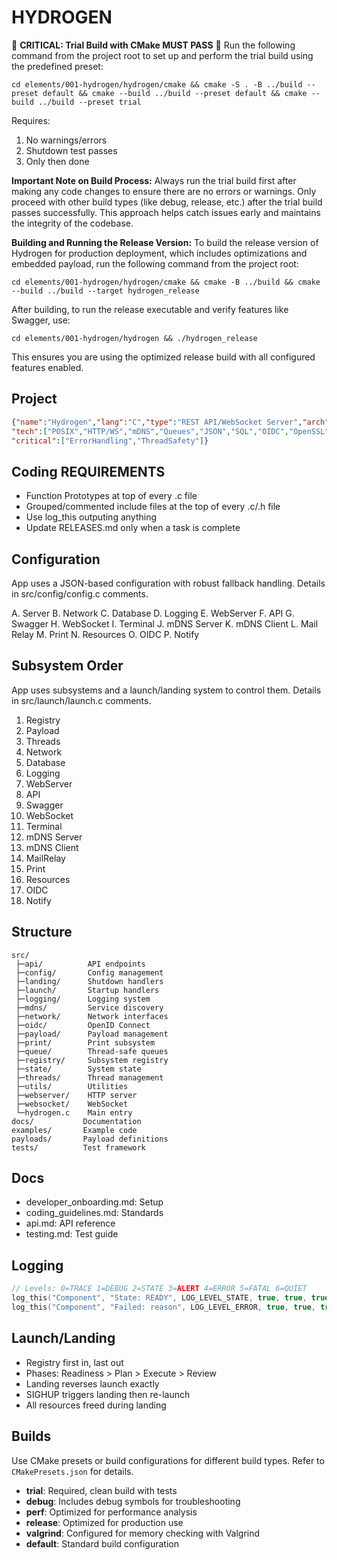 # HYDROGEN

🚨 **CRITICAL: Trial Build with CMake MUST PASS** 🚨
Run the following command from the project root to set up and perform the trial build using the predefined preset:
```
cd elements/001-hydrogen/hydrogen/cmake && cmake -S . -B ../build --preset default && cmake --build ../build --preset default && cmake --build ../build --preset trial
```
Requires:

1. No warnings/errors
2. Shutdown test passes
3. Only then done

**Important Note on Build Process:**
Always run the trial build first after making any code changes to ensure there are no errors or warnings. Only proceed with other build types (like debug, release, etc.) after the trial build passes successfully. This approach helps catch issues early and maintains the integrity of the codebase.

**Building and Running the Release Version:**
To build the release version of Hydrogen for production deployment, which includes optimizations and embedded payload, run the following command from the project root:
```
cd elements/001-hydrogen/hydrogen/cmake && cmake -B ../build && cmake --build ../build --target hydrogen_release
```
After building, to run the release executable and verify features like Swagger, use:
```
cd elements/001-hydrogen/hydrogen && ./hydrogen_release
```
This ensures you are using the optimized release build with all configured features enabled.

## Project

```json
{"name":"Hydrogen","lang":"C","type":"REST API/WebSocket Server","arch":"Multithreaded",
"tech":["POSIX","HTTP/WS","mDNS","Queues","JSON","SQL","OIDC","OpenSSL","Postgres"],
"critical":["ErrorHandling","ThreadSafety"]}
```

## Coding REQUIREMENTS

- Function Prototypes at top of every .c file
- Grouped/commented include files at the top of every .c/.h file
- Use log_this outputing anything
- Update RELEASES.md only when a task is complete

## Configuration

App uses a JSON-based configuration with robust fallback handling. Details in src/config/config.c comments.

A. Server
B. Network
C. Database
D. Logging
E. WebServer
F. API
G. Swagger
H. WebSocket
I. Terminal
J. mDNS Server
K. mDNS Client
L. Mail Relay
M. Print
N. Resources
O. OIDC
P. Notify

## Subsystem Order

App uses subsystems and a launch/landing system to control them. Details in src/launch/launch.c comments.

1. Registry
2. Payload
3. Threads
4. Network
5. Database
6. Logging
7. WebServer
8. API
9. Swagger
10. WebSocket
11. Terminal
12. mDNS Server
13. mDNS Client
14. MailRelay
15. Print
16. Resources
17. OIDC
18. Notify

## Structure

```directory
src/
 ├─api/          API endpoints
 ├─config/       Config management
 ├─landing/      Shutdown handlers
 ├─launch/       Startup handlers
 ├─logging/      Logging system
 ├─mdns/         Service discovery
 ├─network/      Network interfaces
 ├─oidc/         OpenID Connect
 ├─payload/      Payload management
 ├─print/        Print subsystem
 ├─queue/        Thread-safe queues
 ├─registry/     Subsystem registry
 ├─state/        System state
 ├─threads/      Thread management
 ├─utils/        Utilities
 ├─webserver/    HTTP server
 ├─websocket/    WebSocket
 └─hydrogen.c    Main entry
docs/           Documentation
examples/       Example code
payloads/       Payload definitions
tests/          Test framework
```

## Docs

- developer_onboarding.md: Setup
- coding_guidelines.md: Standards
- api.md: API reference
- testing.md: Test guide

## Logging

```c
// Levels: 0=TRACE 1=DEBUG 2=STATE 3=ALERT 4=ERROR 5=FATAL 6=QUIET
log_this("Component", "State: READY", LOG_LEVEL_STATE, true, true, true);
log_this("Component", "Failed: reason", LOG_LEVEL_ERROR, true, true, true);
```

## Launch/Landing

- Registry first in, last out
- Phases: Readiness > Plan > Execute > Review
- Landing reverses launch exactly
- SIGHUP triggers landing then re-launch
- All resources freed during landing

## Builds

Use CMake presets or build configurations for different build types. Refer to `CMakePresets.json` for details.

- **trial**: Required, clean build with tests
- **debug**: Includes debug symbols for troubleshooting
- **perf**: Optimized for performance analysis
- **release**: Optimized for production use
- **valgrind**: Configured for memory checking with Valgrind
- **default**: Standard build configuration
